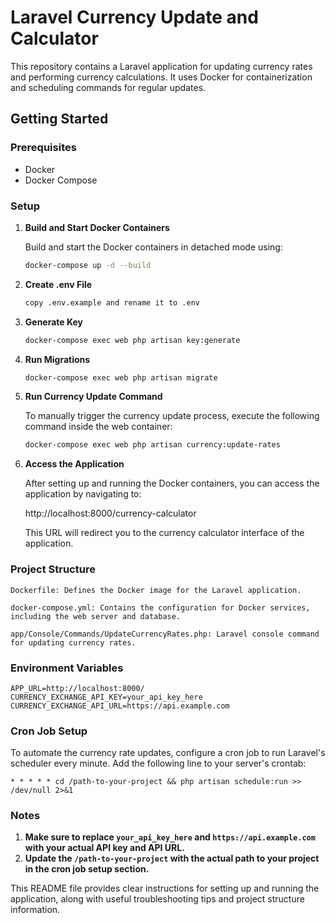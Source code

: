 # Laravel Currency Update and Calculator

This repository contains a Laravel application for updating currency rates and performing currency calculations. It uses Docker for containerization and scheduling commands for regular updates.

## Getting Started

### Prerequisites

- Docker
- Docker Compose

### Setup

1. **Build and Start Docker Containers**

   Build and start the Docker containers in detached mode using:

    ```sh
   docker-compose up -d --build

2. **Create .env File**  

    ```sh
   copy .env.example and rename it to .env

3. **Generate Key**  

    ```sh
   docker-compose exec web php artisan key:generate

4. **Run Migrations**  

    ```sh
    docker-compose exec web php artisan migrate

5. **Run Currency Update Command**

    To manually trigger the currency update process, execute the following command inside the web container:

    ```sh
    docker-compose exec web php artisan currency:update-rates

6. **Access the Application**

    After setting up and running the Docker containers, you can access the application by navigating to:

    http://localhost:8000/currency-calculator

    This URL will redirect you to the currency calculator interface of the application.

### Project Structure

    Dockerfile: Defines the Docker image for the Laravel application.

    docker-compose.yml: Contains the configuration for Docker services, including the web server and database.

    app/Console/Commands/UpdateCurrencyRates.php: Laravel console command for updating currency rates. 
     

### Environment Variables

    APP_URL=http://localhost:8000/
    CURRENCY_EXCHANGE_API_KEY=your_api_key_here 
    CURRENCY_EXCHANGE_API_URL=https://api.example.com
    

### Cron Job Setup

To automate the currency rate updates, configure a cron job to run Laravel's scheduler every minute. Add the following  line to your server's crontab: 
    
 
    * * * * * cd /path-to-your-project && php artisan schedule:run >> /dev/null 2>&1  
    
    
### Notes

1. **Make sure to replace `your_api_key_here` and `https://api.example.com` with your actual API key and API URL.**
2. **Update the `/path-to-your-project` with the actual path to your project in the cron job setup section.**

This README file provides clear instructions for setting up and running the application, along with useful troubleshooting tips and project structure information.
   








